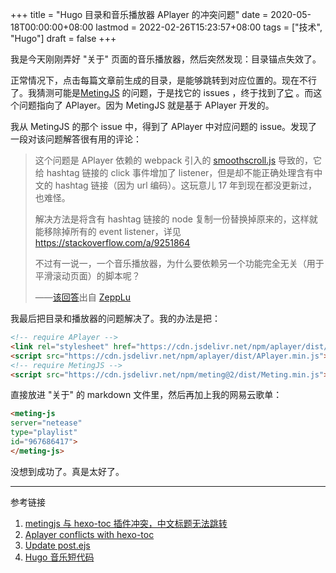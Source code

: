 +++
title = "Hugo 目录和音乐播放器 APlayer 的冲突问题"
date = 2020-05-18T00:00:00+08:00
lastmod = 2022-02-26T15:23:57+08:00
tags = ["技术", "Hugo"]
draft = false
+++

我是今天刚刚弄好 "关于" 页面的音乐播放器，然后突然发现：目录锚点失效了。

正常情况下，点击每篇文章前生成的目录，是能够跳转到对应位置的。现在不行了。我猜测可能是[MetingJS](https://github.com/metowolf/MetingJS) 的问题，于是找它的 issues ，终于找到了[它](https://github.com/metowolf/MetingJS/issues/5) 。而这个问题指向了 APlayer。因为 MetingJS 就是基于 APlayer 开发的。

我从 MetingJS 的那个 issue 中，得到了 APlayer 中对应问题的 issue。发现了一段对该问题解答很有用的评论：

> 这个问题是 APlayer 依赖的 webpack 引入的 [smoothscroll.js](https://github.com/alicelieutier/smoothScroll) 导致的，它给 hashtag 链接的 click 事件增加了 listener，但是却不能正确处理含有中文的 hashtag 链接（因为 url 编码）。这玩意儿 17 年到现在都没更新过，也难怪。
>
> 解决方法是将含有 hashtag 链接的 node 复制一份替换掉原来的，这样就能移除掉所有的 event listener，详见 <https://stackoverflow.com/a/9251864>
>
> 不过有一说一，一个音乐播放器，为什么要依赖另一个功能完全无关（用于平滑滚动页面）的脚本呢？
>
> ——[该回答](https://github.com/MoePlayer/APlayer/issues/242#issuecomment-602471423)出自 [ZeppLu](https://github.com/ZeppLu)

我最后把目录和播放器的问题解决了。我的办法是把：

```html
<!-- require APlayer -->
<link rel="stylesheet" href="https://cdn.jsdelivr.net/npm/aplayer/dist/APlayer.min.css">
<script src="https://cdn.jsdelivr.net/npm/aplayer/dist/APlayer.min.js"></script>
<!-- require MetingJS -->
<script src="https://cdn.jsdelivr.net/npm/meting@2/dist/Meting.min.js"></script>
```

直接放进 "关于" 的 markdown 文件里，然后再加上我的网易云歌单：

```html
<meting-js
server="netease"
type="playlist"
id="967686417">
</meting-js>
```

没想到成功了。真是太好了。

---
参考链接

1.  [metingjs 与 hexo-toc 插件冲突，中文标题无法跳转](https://github.com/metowolf/MetingJS/issues/5)
2.  [Aplayer conflicts with hexo-toc](https://github.com/MoePlayer/APlayer/issues/242)
3.  [Update post.ejs](https://github.com/nqmysb/hexo-theme-huweihuang/commit/9896728accbda1f880c1216f443a5251d1b072f5)
4.  [Hugo 音乐短代码](https://immmmm.com/hugo-shortcodes-music/)